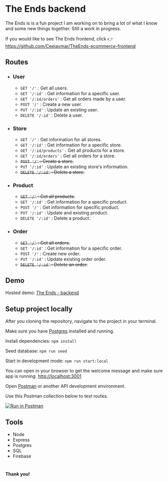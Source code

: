 # The Ends backend

The Ends is is a fun project I am working on to bring a lot of what I know and some new things together. Still a work in progress. 

If you would like to see The Ends frontend, click :point_right: https://github.com/Ceejaymar/TheEnds-ecommerce-frontend

## Routes

- ### User
  - `GET '/'` : Get all users.
  - `GET '/:id'` : Get information for a specific user. <!-- Prob needs to be move to orders routes. -->
  - `GET '/:id/orders'` : Get all orders made by a user.
  - `POST '/'` : Create a new user.
  - `PUT '/:id'` :  Update an existing user.
  - `DELETE '/:id'` : Delete a user.

- ### Store
  - `GET '/'` : Get information for all stores.
  - `GET '/:id'` : Get information for a specific store.
  - `GET '/:id/products'` : Get all products for a store.
  - `GET '/:id/orders'` : Get all orders for a store.
  - ~~`POST '/'` : Create a store.~~
  - `PUT '/:id'` : Update an existing store's information.
  - ~~`DELETE '/:id'` : Delete a store.~~

- ### Product
  - ~~`GET '/'` : Get all products.~~
  - `GET '/:id'` : Get information for a specific product.
  - `POST '/'` : Get information for specific product. 
  - `PUT '/:id'` : Update and existing product.
  - `DELETE '/:id'` : Delete a product.

- ### Order
  - ~~`GET '/'` : Get all orders.~~
  - `GET '/:id'` : Get information for a specific order.
  - `POST '/'` : Create new order.
  - `PUT '/:id'` : Update existing order order.
  - ~~`DELETE '/:id'` : Delete an order.~~

<!-- - ### Orderline
  - `GET '/'` : 
  - `POST '/:id'` : 
  - `PUT '/:id'` : 
  - `DELETE '/:id'` :  -->

## Demo

Hosted demo: [The Ends - backend](http://the-ends.herokuapp.com)

## Setup project locally

After you cloning the repository, navigate to the project in your terminal.

Make sure you have [Postgres](https://postgresapp.com/) installed and running.

Install dependencies: `npm install`

Seed database: `npm run seed`

Start in development mode: `npm run start:local`

You can open in your browser to get the welcome message and make sure app is running. [http://localhost:3001](http://localhost:3001) 

Open [Postman](https://www.getpostman.com/) or another API development environment.

Use this Postman collection below to test routes. 

[![Run in Postman](https://run.pstmn.io/button.svg)](https://app.getpostman.com/run-collection/d58591b805d73f2288bb)

## Tools
- Node
- Express
- Postgres
- SQL
- Firebase

#

__Thank you!__